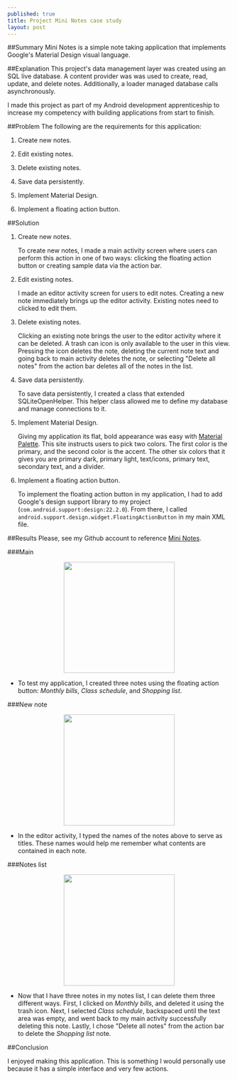 ```yaml
---
published: true
title: Project Mini Notes case study
layout: post
---
```

##Summary
Mini Notes is a simple note taking application that implements Google's Material Design visual language.

##Explanation
This project's data management layer was created using an SQL live database. A content provider was was used to create, read, update, and delete notes. Additionally, a loader managed database calls asynchronously.

I made this project as part of my Android development apprenticeship to increase my competency with building applications from start to finish. 

##Problem
The following are the requirements for this application:

1. Create new notes.

2. Edit existing notes.

3. Delete existing notes.

4. Save data persistently. 

5. Implement Material Design.

6. Implement a floating action button.

##Solution

1. Create new notes.

   To create new notes, I made a main activity screen where users can perform this action in one of two ways: clicking the floating action button or creating sample data via the action bar.

2. Edit existing notes.

   I made an editor activity screen for users to edit notes. Creating a new note immediately brings up the editor activity. Existing notes need to clicked to edit them.

3. Delete existing notes.

   Clicking an existing note brings the user to the editor activity where it can be deleted. A trash can icon is only available to the user in this view. Pressing the icon deletes the note, deleting the current note text and going back to main activity deletes the note, or selecting "Delete all notes" from the action bar deletes all of the notes in the list. 

4. Save data persistently. 

   To save data persistently, I created a class that extended SQLiteOpenHelper. This helper class allowed me to define my database and manage connections to it.

5. Implement Material Design.

   Giving my application its flat, bold appearance was easy with [Material Palette](https://www.materialpalette.com). This site instructs users to pick two colors. The first color is the primary, and the second color is the accent. The other six colors that it gives you are primary dark, primary light, text/icons, primary text, secondary text, and a divider. 

6. Implement a floating action button.

   To implement the floating action button in my application, I had to add Google's design support library to my project (`com.android.support:design:22.2.0`). From there, I called `android.support.design.widget.FloatingActionButton` in my main XML file.

##Results
Please, see my Github account to reference [Mini Notes](https://github.com/ver2point0/Mini-Notes).

###Main

<div id="wrapper" style="width:100%; text-align:center">
          <img src="https://cloud.githubusercontent.com/assets/12492121/9154286/6df7c19a-3e55-11e5-809b-39552fa1a1be.png"  width="250" text-align= "center" >
</div>

   - To test my application, I created three notes using the floating action button: *Monthly bills*, *Class schedule*, and *Shopping list*.

###New note

<div id="wrapper" style="width:100%; text-align:center">
          <img src="https://cloud.githubusercontent.com/assets/12492121/9154287/715a38a4-3e55-11e5-8ff7-f03bb844cfc6.png"  width="250" text-align= "center" >
</div>

   - In the editor activity, I typed the names of the notes above to serve as titles. These names would help me remember what contents are contained in each note. 

###Notes list

<div id="wrapper" style="width:100%; text-align:center">
          <img src="https://cloud.githubusercontent.com/assets/12492121/9154288/73feb18e-3e55-11e5-9151-1279841c060c.png"  width="250" text-align= "center" >
</div>

   - Now that I have three notes in my notes list, I can delete them three different ways. First, I clicked on *Monthly bills*, and deleted it using the trash icon. Next, I selected *Class schedule*, backspaced until the text area was empty, and went back to my main activity successfully deleting this note. Lastly, I chose "Delete all notes" from the action bar to delete the *Shopping list* note.

##Conclusion

I enjoyed making this application. This is something I would personally use because it has a simple interface and very few actions.